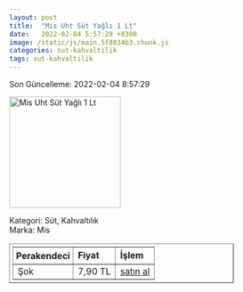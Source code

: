 ```yaml
---
layout: post
title:  "Mis Uht Süt Yağlı 1 Lt"
date:   2022-02-04 5:57:29 +0300
image: /static/js/main.5f8034b3.chunk.js
categories: sut-kahvaltilik
tags: sut-kahvaltilik
---
```


Son Güncelleme: 2022-02-04 8:57:29

<img src="/static/js/main.5f8034b3.chunk.js" width="200" alt="Mis Uht Süt Yağlı 1 Lt" />

Kategori: Süt, Kahvaltılık
<br />
Marka: Mis

<table border="1" style="padding: 5px;width:80%;">
  <tr>
    <td style="padding: 5px;"><strong>Perakendeci</strong></td>
    <td><strong>Fiyat</strong></td>
    <td><strong>İşlem</strong></td>
  </tr>
  <tr>
              <td>Şok</td>
              <td>7,90 TL</td>
              <td><a target="_blank" href="https://www.sokmarket.com.tr/uht-sut-yagli-1-lt-p-3582/">satın al</a></td>
            </tr>
</table>
